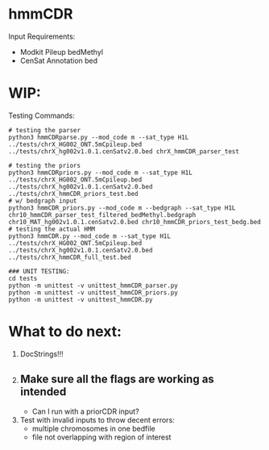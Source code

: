 # hmmCDR

Input Requirements:
* Modkit Pileup bedMethyl
* CenSat Annotation bed


# WIP:

Testing Commands:
```
# testing the parser
python3 hmmCDRparse.py --mod_code m --sat_type H1L ../tests/chrX_HG002_ONT.5mCpileup.bed ../tests/chrX_hg002v1.0.1.cenSatv2.0.bed chrX_hmmCDR_parser_test

# testing the priors
python3 hmmCDRpriors.py --mod_code m --sat_type H1L ../tests/chrX_HG002_ONT.5mCpileup.bed ../tests/chrX_hg002v1.0.1.cenSatv2.0.bed ../tests/chrX_hmmCDR_priors_test.bed
# w/ bedgraph input
python3 hmmCDR_priors.py --mod_code m --bedgraph --sat_type H1L chr10_hmmCDR_parser_test_filtered_bedMethyl.bedgraph chr10_MAT_hg002v1.0.1.cenSatv2.0.bed chr10_hmmCDR_priors_test_bedg.bed
# testing the actual HMM
python3 hmmCDR.py --mod_code m --sat_type H1L ../tests/chrX_HG002_ONT.5mCpileup.bed ../tests/chrX_hg002v1.0.1.cenSatv2.0.bed ../tests/chrX_hmmCDR_full_test.bed

### UNIT TESTING:
cd tests
python -m unittest -v unittest_hmmCDR_parser.py
python -m unittest -v unittest_hmmCDR_priors.py
python -m unittest -v unittest_hmmCDR.py
```

# What to do next:
1. DocStrings!!!
2. Make sure all the flags are working as intended
    -- 
    - Can I run with a priorCDR input?
3. Test with invalid inputs to throw decent errors:
    - multiple chromosomes in one bedfile
    - file not overlapping with region of interest
